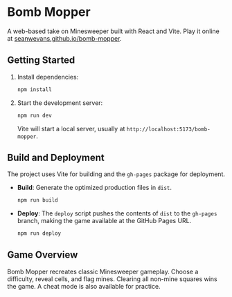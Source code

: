 # Bomb Mopper

A web-based take on Minesweeper built with React and Vite. Play it online at [seanwevans.github.io/bomb-mopper](https://seanwevans.github.io/bomb-mopper/).

## Getting Started

1. Install dependencies:
   ```bash
   npm install
   ```
2. Start the development server:
   ```bash
   npm run dev
   ```
   Vite will start a local server, usually at `http://localhost:5173/bomb-mopper`.

## Build and Deployment

The project uses Vite for building and the `gh-pages` package for deployment.

- **Build**: Generate the optimized production files in `dist`.
  ```bash
  npm run build
  ```
- **Deploy**: The `deploy` script pushes the contents of `dist` to the `gh-pages` branch, making the game available at the GitHub Pages URL.
  ```bash
  npm run deploy
  ```

## Game Overview

Bomb Mopper recreates classic Minesweeper gameplay. Choose a difficulty, reveal cells, and flag mines. Clearing all non-mine squares wins the game. A cheat mode is also available for practice.